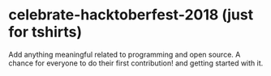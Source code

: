 # celebrate-hacktoberfest-2018 (just for tshirts)
Add anything meaningful related to programming and open source. A chance for everyone to do their first contribution! and getting started with it.

